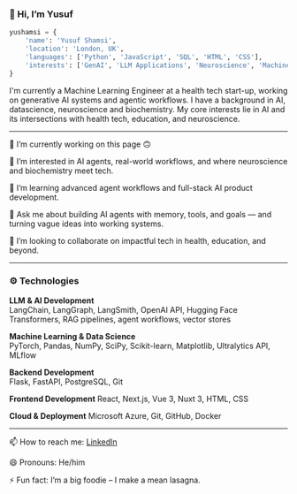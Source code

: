 ### 👋 Hi, I’m Yusuf

``` python
yushamsi = {
    'name': 'Yusuf Shamsi',
    'location': 'London, UK',
    'languages': ['Python', 'JavaScript', 'SQL', 'HTML', 'CSS'],
    'interests': ['GenAI', 'LLM Applications', 'Neuroscience', 'Machine Learning', 'Data Engineering', 'Health Tech', 'EdTech']
}
```

I'm currently a Machine Learning Engineer at a health tech start-up, working on generative AI systems and agentic workflows. I have a background in AI, datascience, neuroscience and biochemistry. My core interests lie in AI and its intersections with health tech, education, and neuroscience.

---

🚧 I’m currently working on this page 🙃

👀 I’m interested in AI agents, real-world workflows, and where neuroscience and biochemistry meet tech.

🌱 I’m learning advanced agent workflows and full-stack AI product development.

💬 Ask me about building AI agents with memory, tools, and goals — and turning vague ideas into working systems.

💞️ I’m looking to collaborate on impactful tech in health, education, and beyond.

---

### ⚙️ Technologies

**LLM & AI Development**  
LangChain, LangGraph, LangSmith, OpenAI API, Hugging Face Transformers, RAG pipelines, agent workflows, vector stores

**Machine Learning & Data Science**  
PyTorch, Pandas, NumPy, SciPy, Scikit-learn, Matplotlib, Ultralytics API, MLflow

**Backend Development**  
Flask, FastAPI, PostgreSQL, Git

**Frontend Development** 
React, Next.js, Vue 3, Nuxt 3, HTML, CSS

**Cloud & Deployment**
Microsoft Azure, Git, GitHub, Docker 

---

📫 How to reach me:  [LinkedIn](linkedin.com/in/yusufshamsi)

😄 Pronouns: He/him  

⚡ Fun fact: I’m a big foodie – I make a mean lasagna.


